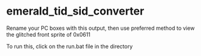 # emerald_tid_sid_converter
Rename your PC boxes with this output, then use preferred method to view the glitched front sprite of 0x0611

To run this, click on the run.bat file in the directory
